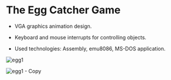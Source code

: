 # The Egg Catcher Game

* VGA graphics animation design.

* Keyboard and mouse interrupts for controlling objects.  

* Used technologies: Assembly, emu8086, MS-DOS application.

![egg1](https://user-images.githubusercontent.com/16709991/116472107-4a006500-a897-11eb-8f86-7b84050c3706.PNG)

![egg1 - Copy](https://user-images.githubusercontent.com/16709991/116472612-ec204d00-a897-11eb-9c9b-ad92662d4d85.PNG)

